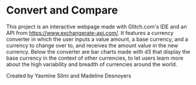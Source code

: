 # Convert and Compare
This project is an interactive webpage made with Glitch.com's IDE and an API from https://www.exchangerate-api.com/. It features a currency converter in which the user inputs a value amount, a base currency, and a currency to change over to, and receives the amount value in the new currency. Below the converter are bar charts made with d3 that display the base currency in the context of other currencies, to let users learn more about the high variability and breadth of currencies around the world.

Created by Yasmine Silmi and Madeline Desnoyers
